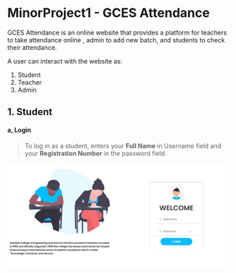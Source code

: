 # MinorProject1 - GCES Attendance

GCES Attendance is an online website that provides a platform for teachers to take attendance online , admin to add new batch, and students to check their attendance.

A user can interact with the website as:
1. Student
2. Teacher
3. Admin

## 1. Student

####     a, Login

> To log in as a student, enters your **Full Name** in Username field and your **Registration Number** in the password field. 

![Login Page](/DocumentationImage/login.JPG)



